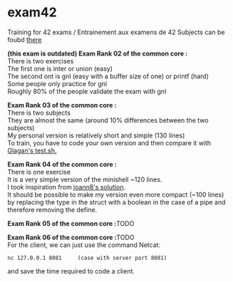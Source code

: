 # exam42
Training for 42 exams / Entrainement aux examens de 42
Subjects can be foubd [there](https://github.com/markveligod/examrank-02-03-04-05-06)  
  
<b>(this exam is outdated) Exam Rank 02 of the common core :</b><br>There is two exercises<br>The first one is inter or union (easy)<br>The second ont is gnl (easy with a buffer size of one) or printf (hard)<br>Some people only practice for gnl<br>Roughly 80% of the people validate the exam with gnl

<b>Exam Rank 03 of the common core :</b><br>There is two subjects<br>They are almost the same (around 10% differences between the two subjects)<br>My personal version is relatively short and simple (130 lines)<br>To train, you have to code your own version and then compare it with [Glagan's test.sh.](https://github.com/Glagan/42-exam-rank-03)

<b>Exam Rank 04 of the common core :</b><br>There is one exercise<br>It is a very simple version of the minishell ~120 lines.<br>I took inspiration from [joann8's solution](https://github.com/joann8/ExamTraining/tree/master/exam4).<br>It should be possible to make my version even more compact (~100 lines) by replacing the type in the struct with a boolean in the case of a pipe and therefore removing the define.

<b>Exam Rank 05 of the common core :</b>TODO

<b>Exam Rank 06 of the common core :</b>TODO<br>For the client, we can just use the command Netcat:
```
nc 127.0.0.1 8081     (case with server port 8081)
```
and save the time required to code a client.

<!--
https://github.com/markveligod/examrank-02-03-04-05-06
-->
